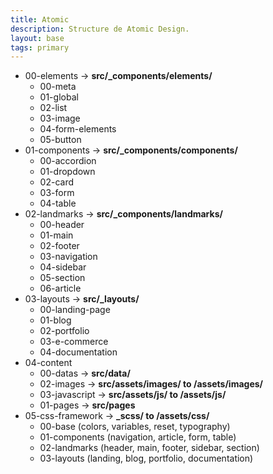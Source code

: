 ```yaml
---
title: Atomic
description: Structure de Atomic Design.
layout: base
tags: primary
---
```

- 00-elements -> **src/_components/elements/**
  - 00-meta
  - 01-global
  - 02-list
  - 03-image
  - 04-form-elements
  - 05-button
- 01-components -> **src/_components/components/**
  - 00-accordion
  - 01-dropdown
  - 02-card
  - 03-form
  - 04-table
- 02-landmarks -> **src/_components/landmarks/**
  - 00-header
  - 01-main
  - 02-footer
  - 03-navigation
  - 04-sidebar
  - 05-section
  - 06-article
- 03-layouts -> **src/_layouts/**
  - 00-landing-page
  - 01-blog
  - 02-portfolio
  - 03-e-commerce
  - 04-documentation
- 04-content
  - 00-datas -> **src/data/**
  - 02-images -> **src/assets/images/ to /assets/images/**
  - 03-javascript -> **src/assets/js/ to /assets/js/**
  - 01-pages -> **src/pages**
- 05-css-framework -> **_scss/ to /assets/css/**
  - 00-base (colors, variables, reset, typography)
  - 01-components (navigation, article, form, table)
  - 02-landmarks (header, main, footer, sidebar, section)
  - 03-layouts (landing, blog, portfolio, documentation)